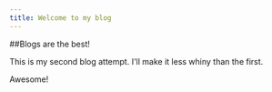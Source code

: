 ```yaml
---
title: Welcome to my blog
---
```


##Blogs are the best!

This is my second blog attempt. I'll make it less whiny than the first.

Awesome!
